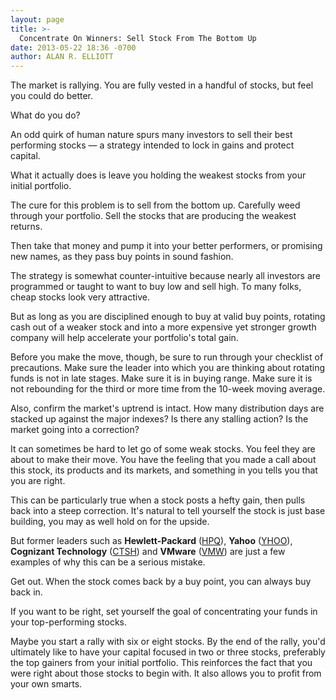 ```yaml
---
layout: page
title: >-
  Concentrate On Winners: Sell Stock From The Bottom Up
date: 2013-05-22 18:36 -0700
author: ALAN R. ELLIOTT
---
```





The market is rallying. You are fully vested in a handful of stocks, but feel you could do better.


What do you do?


An odd quirk of human nature spurs many investors to sell their best performing stocks — a strategy intended to lock in gains and protect capital.


What it actually does is leave you holding the weakest stocks from your initial portfolio.


The cure for this problem is to sell from the bottom up. Carefully weed through your portfolio. Sell the stocks that are producing the weakest returns.


Then take that money and pump it into your better performers, or promising new names, as they pass buy points in sound fashion.


The strategy is somewhat counter-intuitive because nearly all investors are programmed or taught to want to buy low and sell high. To many folks, cheap stocks look very attractive.


But as long as you are disciplined enough to buy at valid buy points, rotating cash out of a weaker stock and into a more expensive yet stronger growth company will help accelerate your portfolio's total gain.


Before you make the move, though, be sure to run through your checklist of precautions. Make sure the leader into which you are thinking about rotating funds is not in late stages. Make sure it is in buying range. Make sure it is not rebounding for the third or more time from the 10-week moving average.


Also, confirm the market's uptrend is intact. How many distribution days are stacked up against the major indexes? Is there any stalling action? Is the market going into a correction?


It can sometimes be hard to let go of some weak stocks. You feel they are about to make their move. You have the feeling that you made a call about this stock, its products and its markets, and something in you tells you that you are right.


This can be particularly true when a stock posts a hefty gain, then pulls back into a steep correction. It's natural to tell yourself the stock is just base building, you may as well hold on for the upside.


But former leaders such as **Hewlett-Packard** ([HPQ](https://research.investors.com/quote.aspx?symbol=HPQ)), **Yahoo** ([YHOO](https://research.investors.com/quote.aspx?symbol=YHOO)),  **Cognizant Technology** ([CTSH](https://research.investors.com/quote.aspx?symbol=CTSH)) and **VMware** ([VMW](https://research.investors.com/quote.aspx?symbol=VMW)) are just a few examples of why this can be a serious mistake.


Get out. When the stock comes back by a buy point, you can always buy back in.


If you want to be right, set yourself the goal of concentrating your funds in your top-performing stocks.


Maybe you start a rally with six or eight stocks. By the end of the rally, you'd ultimately like to have your capital focused in two or three stocks, preferably the top gainers from your initial portfolio. This reinforces the fact that you were right about those stocks to begin with. It also allows you to profit from your own smarts.




